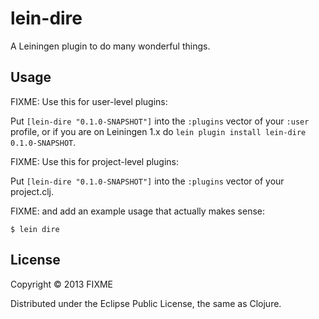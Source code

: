 # lein-dire

A Leiningen plugin to do many wonderful things.

## Usage

FIXME: Use this for user-level plugins:

Put `[lein-dire "0.1.0-SNAPSHOT"]` into the `:plugins` vector of your
`:user` profile, or if you are on Leiningen 1.x do `lein plugin install
lein-dire 0.1.0-SNAPSHOT`.

FIXME: Use this for project-level plugins:

Put `[lein-dire "0.1.0-SNAPSHOT"]` into the `:plugins` vector of your project.clj.

FIXME: and add an example usage that actually makes sense:

    $ lein dire

## License

Copyright © 2013 FIXME

Distributed under the Eclipse Public License, the same as Clojure.
